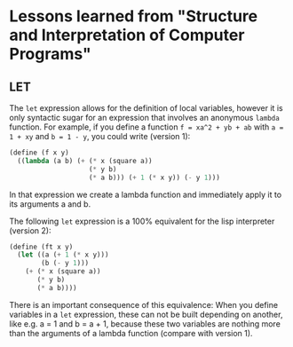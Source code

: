 # Lessons learned from "Structure and Interpretation of Computer Programs"
## LET
The `let` expression allows for the definition of local variables, however
it is only syntactic sugar for an expression that involves an anonymous `lambda` function.
For example, if you define a function `f = xa^2 + yb + ab` with `a = 1 + xy` and `b = 1 - y`,
you could write (version 1):

```lisp
(define (f x y)
  ((lambda (a b) (+ (* x (square a))
                    (* y b)
                    (* a b))) (+ 1 (* x y)) (- y 1)))
```
In that expression we create a lambda function and immediately apply it to
its arguments a and b.

The following `let` expression is a 100% equivalent for the lisp interpreter
(version 2):

```lisp
(define (ft x y)
  (let ((a (+ 1 (* x y)))
        (b (- y 1)))
    (+ (* x (square a))
       (* y b)
       (* a b))))
```
There is an important consequence of this equivalence: When you define
variables in a `let` expression, these can not be built depending on
another, like e.g. a = 1 and b = a + 1, because these two variables are
nothing more than the arguments of a lambda function (compare with version 1).

